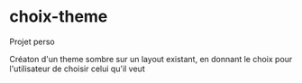 # choix-theme

Projet perso 

Créaton d'un theme sombre sur un layout existant, en donnant le choix pour l'utilisateur de choisir celui qu'il veut
